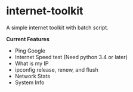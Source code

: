 # internet-toolkit
A simple internet toolkit with batch script.


**Current Features**
* Ping Google
* Internet Speed test (Need python 3.4 or later)
* What is my IP
* ipconfig release, renew, and flush
* Network Stats
* System Info
